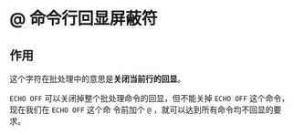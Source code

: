 # @ 命令⾏回显屏蔽符

## 作用

这个字符在批处理中的意思是**关闭当前⾏的回显**。

`ECHO OFF` 可以关闭掉整个批处理命令的回显，但不能关掉 `ECHO OFF` 这个命令，现在我们在 `ECHO OFF` 这个命 令前加个 `@` ，就可以达到所有命令均不回显的要求。
